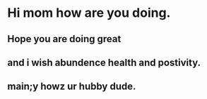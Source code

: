 # Hi mom how are you doing.
 ## Hope you are doing great 
 ## and i wish abundence health and postivity.
## main;y howz ur hubby dude.
